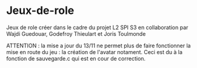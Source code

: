 Jeux-de-role
============

Jeux de role créer dans le cadre du projet L2 SPI S3 en collaboration par Wajdi Guedouar, Godefroy Thieulart et Joris Toulmonde

ATTENTION : 
la mise a jour du 13/11 ne permet plus de faire fonctionner la mise en route du jeu : la création de l'avatar notament. Ceci est du à la fonction de sauvegarde.c qui est en cour de correction.
